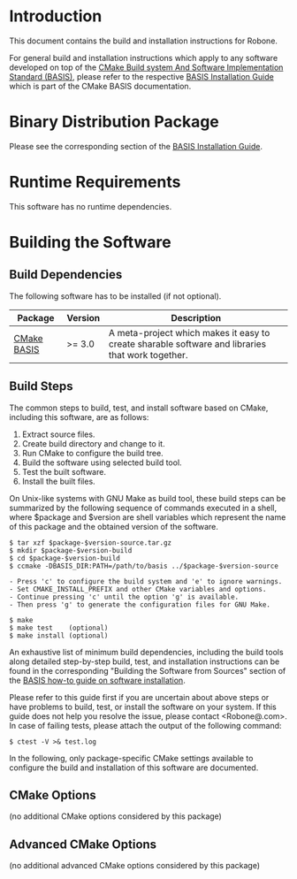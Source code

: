 Introduction
============

This document contains the build and installation instructions for Robone.

For general build and installation instructions which apply to any software
developed on top of the [CMake Build system And Software Implementation
Standard (BASIS)][1], please refer to the respective [BASIS Installation Guide][2]
which is part of the CMake BASIS documentation.



Binary Distribution Package
===========================

Please see the corresponding section of the [BASIS Installation Guide][3].



Runtime Requirements
====================

This software has no runtime dependencies.



Building the Software
=====================

Build Dependencies
------------------

The following software has to be installed (if not optional).

Package          | Version | Description
---------------- | ------- | --------------------------------------------------------
[CMake BASIS][1] | >= 3.0  | A meta-project which makes it easy to create sharable software and libraries that work together.



Build Steps
-----------

The common steps to build, test, and install software based on CMake,
including this software, are as follows:

1. Extract source files.
2. Create build directory and change to it.
3. Run CMake to configure the build tree.
4. Build the software using selected build tool.
5. Test the built software.
6. Install the built files.

On Unix-like systems with GNU Make as build tool, these build steps can be
summarized by the following sequence of commands executed in a shell,
where $package and $version are shell variables which represent the name
of this package and the obtained version of the software.

    $ tar xzf $package-$version-source.tar.gz
    $ mkdir $package-$version-build
    $ cd $package-$version-build
    $ ccmake -DBASIS_DIR:PATH=/path/to/basis ../$package-$version-source

    - Press 'c' to configure the build system and 'e' to ignore warnings.
    - Set CMAKE_INSTALL_PREFIX and other CMake variables and options.
    - Continue pressing 'c' until the option 'g' is available.
    - Then press 'g' to generate the configuration files for GNU Make.

    $ make
    $ make test    (optional)
    $ make install (optional)

An exhaustive list of minimum build dependencies, including the build tools
along detailed step-by-step build, test, and installation instructions can
be found in the corresponding "Building the Software from Sources" section
of the [BASIS how-to guide on software installation][2].

Please refer to this guide first if you are uncertain about above steps or
have problems to build, test, or install the software on your system.
If this guide does not help you resolve the issue, please contact <provider-name> <Robone@<vendor>.com>.
In case of failing tests, please attach the output of the following command:

    $ ctest -V >& test.log

In the following, only package-specific CMake settings available to
configure the build and installation of this software are documented.


CMake Options
-------------

(no additional CMake options considered by this package)


Advanced CMake Options
----------------------

(no additional advanced CMake options considered by this package)



<!-- REFERENCES -->
[1]: http://opensource.andreasschuh.com/cmake-basis/
[2]: http://opensource.andreasschuh.com/cmake-basis/howto/install.html
[3]: http://opensource.andreasschuh.com/cmake-basis/howto/install.html#binary-distribution-package
